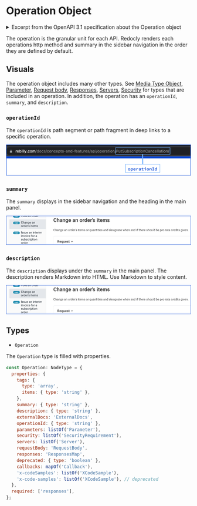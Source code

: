 # Operation Object

<details>
<summary>
Excerpt from the OpenAPI 3.1 specification about the Operation object
</summary>

## Operation Object

Describes a single API operation on a path.

### Fixed Fields

Field Name | Type | Description
---|:---:|---
tags | [`string`] | A list of tags for API documentation control. Tags can be used for logical grouping of operations by resources or any other qualifier.
summary | `string` | A short summary of what the operation does.
description | `string` | A verbose explanation of the operation behavior. [CommonMark syntax](https://spec.commonmark.org/) MAY be used for rich text representation.
externalDocs | [External Documentation Object](./external-docs.md) | Additional external documentation for this operation.
operationId | `string` | Unique string used to identify the operation. The id MUST be unique among all operations described in the API. The operationId value is **case-sensitive**. Tools and libraries MAY use the operationId to uniquely identify an operation, therefore, it is RECOMMENDED to follow common programming naming conventions.
parameters | [[Parameter Object](./parameter.md) \| [Reference Object](./reference.md)] | A list of parameters that are applicable for this operation. If a parameter is already defined at the [Path Item](./path-item.md), the new definition will override it but can never remove it. The list MUST NOT include duplicated parameters. A unique parameter is defined by a combination of a [name](./parameter.md) and [location](./parameter.md). The list can use the [Reference Object](./reference.md) to link to parameters that are defined at the [OpenAPI Object's components/parameters](./parameters.md).
requestBody | [Request Body Object](./request-body.md) \| [Reference Object](./reference.md) | The request body applicable for this operation.  The `requestBody` is fully supported in HTTP methods where the HTTP 1.1 specification [RFC7231](https://tools.ietf.org/html/rfc7231#section-4.3.1) has explicitly defined semantics for request bodies.  In other cases where the HTTP spec is vague (such as [GET](https://tools.ietf.org/html/rfc7231#section-4.3.1), [HEAD](https://tools.ietf.org/html/rfc7231#section-4.3.2) and [DELETE](https://tools.ietf.org/html/rfc7231#section-4.3.5)), `requestBody` is permitted but does not have well-defined semantics and SHOULD be avoided if possible.
responses | [Responses Object](./responses.md) | The list of possible responses as they are returned from executing this operation.
callbacks | Map[`string`, [Callback Object](./callbacks.md) \| [Reference Object](./reference.md)] | A map of possible out-of band callbacks related to the parent operation. The key is a unique identifier for the Callback Object. Each value in the map is a [Callback Object](./callbacks.md) that describes a request that may be initiated by the API provider and the expected responses.
deprecated | `boolean` | Declares this operation to be deprecated. Consumers SHOULD refrain from usage of the declared operation. Default value is `false`.
security | [[Security Requirement Object](./security.md)] | A declaration of which security mechanisms can be used for this operation. The list of values includes alternative security requirement objects that can be used. Only one of the security requirement objects need to be satisfied to authorize a request. To make security optional, an empty security requirement (`{}`) can be included in the array. This definition overrides any declared top-level [`security`](./security.md). To remove a top-level security declaration, an empty array can be used.
servers | [[Server Object](./servers.md)] | An alternative `server` array to service this operation. If an alternative `server` object is specified at the Path Item Object or Root level, it will be overridden by this value.

This object MAY be extended with [Specification Extensions](./specification-extensions.md).

### Operation Object Example

```json
{
  "tags": [
    "pet"
  ],
  "summary": "Updates a pet in the store with form data",
  "operationId": "updatePetWithForm",
  "parameters": [
    {
      "name": "petId",
      "in": "path",
      "description": "ID of pet that needs to be updated",
      "required": true,
      "schema": {
        "type": "string"
      }
    }
  ],
  "requestBody": {
    "content": {
      "application/x-www-form-urlencoded": {
        "schema": {
          "type": "object",
          "properties": {
            "name": {
              "description": "Updated name of the pet",
              "type": "string"
            },
            "status": {
              "description": "Updated status of the pet",
              "type": "string"
            }
          },
          "required": ["status"]
        }
      }
    }
  },
  "responses": {
    "200": {
      "description": "Pet updated.",
      "content": {
        "application/json": {},
        "application/xml": {}
      }
    },
    "405": {
      "description": "Method Not Allowed",
      "content": {
        "application/json": {},
        "application/xml": {}
      }
    }
  },
  "security": [
    {
      "petstore_auth": [
        "write:pets",
        "read:pets"
      ]
    }
  ]
}
```

```yaml
tags:
- pet
summary: Updates a pet in the store with form data
operationId: updatePetWithForm
parameters:
- name: petId
  in: path
  description: ID of pet that needs to be updated
  required: true
  schema:
    type: string
requestBody:
  content:
    'application/x-www-form-urlencoded':
      schema:
       type: object
       properties:
          name:
            description: Updated name of the pet
            type: string
          status:
            description: Updated status of the pet
            type: string
       required:
         - status
responses:
  '200':
    description: Pet updated.
    content:
      'application/json': {}
      'application/xml': {}
  '405':
    description: Method Not Allowed
    content:
      'application/json': {}
      'application/xml': {}
security:
- petstore_auth:
  - write:pets
  - read:pets
```

</details>

The operation is the granular unit for each API.
Redocly renders each operations http method and summary in the sidebar navigation in the order they are defined by default.

## Visuals

The operation object includes many other types. See [Media Type Object](./media-type.md), [Parameter](./parameter.md), [Request body](./request-body.md), [Responses](./responses.md), [Servers](./servers.md), [Security](./security.md) for types that are included in an operation. In addition, the operation has an `operationId`, `summary`, and `description`.



### `operationId`

The `operationId` is path segment or path fragment in deep links to a specific operation.

![operationId in URL](./images/operation-operation-id.png)

### `summary`

The `summary` displays in the sidebar navigation and the heading in the main panel.

![operation-summary-description](./images/operation-summary-description.png)

### `description`

The `description` displays under the `summary` in the main panel.
The description renders Markdown into HTML.
Use Markdown to style content.

![operation-summary-description](./images/operation-summary-description.png)

## Types

- `Operation`

The `Operation` type is filled with properties.

```js
const Operation: NodeType = {
  properties: {
    tags: {
      type: 'array',
      items: { type: 'string' },
    },
    summary: { type: 'string' },
    description: { type: 'string' },
    externalDocs: 'ExternalDocs',
    operationId: { type: 'string' },
    parameters: listOf('Parameter'),
    security: listOf('SecurityRequirement'),
    servers: listOf('Server'),
    requestBody: 'RequestBody',
    responses: 'ResponsesMap',
    deprecated: { type: 'boolean' },
    callbacks: mapOf('Callback'),
    'x-codeSamples': listOf('XCodeSample'),
    'x-code-samples': listOf('XCodeSample'), // deprecated
  },
  required: ['responses'],
};
```
